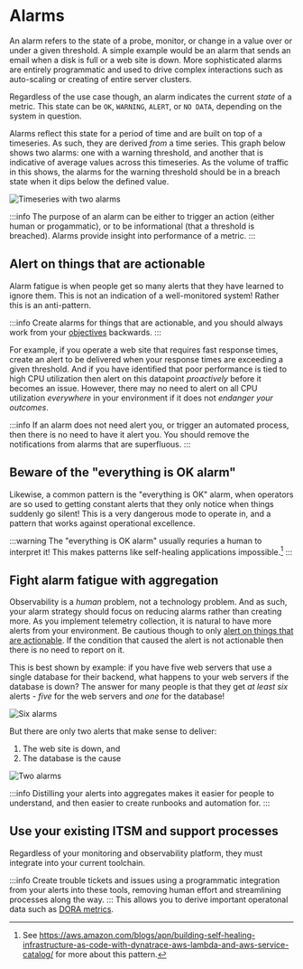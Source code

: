 # Alarms

An alarm refers to the state of a probe, monitor, or change in a value over or under a given threshold. A simple example would be an alarm that sends an email when a disk is full or a web site is down. More sophisticated alarms are entirely programmatic and used to drive complex interactions such as auto-scaling or creating of entire server clusters. 

Regardless of the use case though, an alarm indicates the current *state* of a metric. This state can be `OK`, `WARNING`, `ALERT`, or `NO DATA`, depending on the system in question. 

Alarms reflect this state for a period of time and are built on top of a timeseries. As such, they are derived *from* a time series. This graph below shows two alarms: one with a warning threshold, and another that is indicative of average values across this timeseries. As the volume of traffic in this shows, the alarms for the warning threshold should be in a breach state when it dips below the defined value.

![Timeseries with two alarms](../images/cwalarm2.png)

:::info
	The purpose of an alarm can be either to trigger an action (either human or progammatic), or to be informational (that a threshold is breached). Alarms provide insight into performance of a metric.
:::
## Alert on things that are actionable

Alarm fatigue is when people get so many alerts that they have learned to ignore them. This is not an indication of a well-monitored system! Rather this is an anti-pattern.

:::info
	Create alarms for things that are actionable, and you should always work from your [objectives](../guides/#monitor-what-matters) backwards.
:::

For example, if you operate a web site that requires fast response times, create an alert to be delivered when your response times are exceeding a given threshold. And if you have identified that poor performance is tied to high CPU utilization then alert on this datapoint *proactively* before it becomes an issue. However, there may no need to alert on all CPU utilization *everywhere* in your environment if it does not *endanger your outcomes*.

:::info
	If an alarm does not need alert you, or trigger an automated process, then there is no need to have it alert you. You should remove the notifications from alarms that are superfluous. 
:::

## Beware of the "everything is OK alarm"

Likewise, a common pattern is the "everything is OK" alarm, when operators are so used to getting constant alerts that they only notice when things suddenly go silent! This is a very dangerous mode to operate in, and a pattern that works against operational excellence.

:::warning
	The "everything is OK alarm" usually requries a human to interpret it! This makes patterns like self-healing applications impossible.[^1]
:::
## Fight alarm fatigue with aggregation

Observability is a *human* problem, not a technology problem. And as such, your alarm strategy should focus on reducing alarms rather than creating more. As you implement  telemetry collection, it is natural to have more alerts from your environment. Be cautious though to only [alert on things that are actionable](../signals/alarms/#alert-on-things-that-are-actionable). If the condition that caused the alert is not actionable then there is no need to report on it.

This is best shown by example: if you have five web servers that use a single database for their backend, what happens to your web servers if the database is down? The answer for many people is that they get *at least six* alerts - *five* for the web servers and *one* for the database! 

![Six alarms](../images/alarm3.png)

But there are only two alerts that make sense to deliver:

1. The web site is down, and
1. The database is the cause

![Two alarms](../images/alarm4.png)

:::info
	Distilling your alerts into aggregates makes it easier for people to understand, and then easier to create runbooks and automation for.
:::
## Use your existing ITSM and support processes

Regardless of your monitoring and observability platform, they must integrate into your current toolchain. 

:::info
	Create trouble tickets and issues using a programmatic integration from your alerts into these tools, removing human effort and streamlining processes along the way. 
:::
This allows you to derive important operatonal data such as [DORA metrics](https://en.wikipedia.org/wiki/DevOps).


[^1]: See https://aws.amazon.com/blogs/apn/building-self-healing-infrastructure-as-code-with-dynatrace-aws-lambda-and-aws-service-catalog/ for more about this pattern.